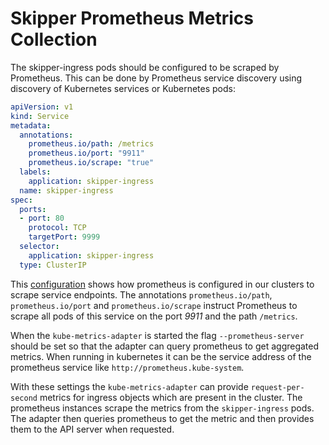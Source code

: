 # Skipper Prometheus Metrics Collection

The skipper-ingress pods should be configured to be scraped by Prometheus. This
can be done by Prometheus service discovery using discovery of Kubernetes services
or Kubernetes pods:

```yaml
apiVersion: v1
kind: Service
metadata:
  annotations:
    prometheus.io/path: /metrics
    prometheus.io/port: "9911"
    prometheus.io/scrape: "true"
  labels:
    application: skipper-ingress
  name: skipper-ingress
spec:
  ports:
  - port: 80
    protocol: TCP
    targetPort: 9999
  selector:
    application: skipper-ingress
  type: ClusterIP
```
This [configuration](https://github.com/zalando-incubator/kubernetes-on-aws/blob/dev/cluster/manifests/prometheus/configmap.yaml#L69)
shows how prometheus is configured in our clusters to scrape service endpoints.
The annotations `prometheus.io/path`, `prometheus.io/port` and `prometheus.io/scrape`
instruct Prometheus to scrape all pods of this service on the port _9911_ and
the path `/metrics`.

When the `kube-metrics-adapter` is started the flag `--prometheus-server` should be set so that
the adapter can query prometheus to get aggregated metrics. When running in kubernetes it can
be the service address of the prometheus service like `http://prometheus.kube-system`.

With these settings the `kube-metrics-adapter` can provide `request-per-second` metrics for ingress
objects which are present in the cluster. The prometheus instances scrape the metrics from
the `skipper-ingress` pods. The adapter then queries prometheus to get the metric and then
provides them to the API server when requested.
